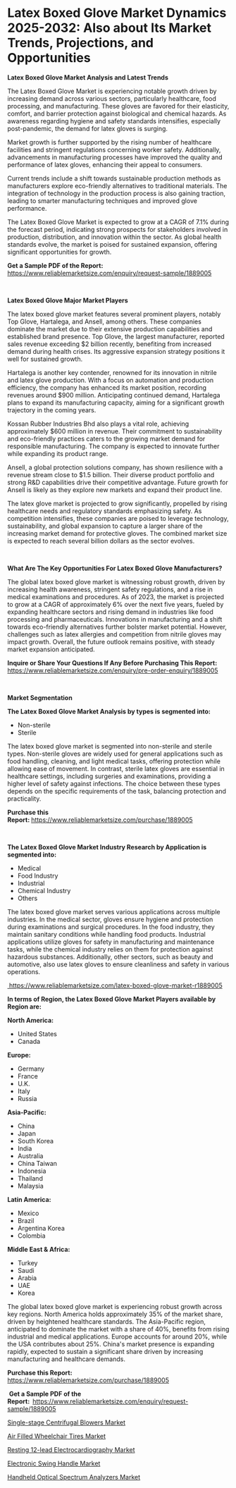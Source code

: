 <p><h1>Latex Boxed Glove Market Dynamics 2025-2032: Also about Its Market Trends, Projections, and Opportunities</h1></p><p><strong>Latex Boxed Glove Market Analysis and Latest Trends</strong></p>
<p><p>The Latex Boxed Glove Market is experiencing notable growth driven by increasing demand across various sectors, particularly healthcare, food processing, and manufacturing. These gloves are favored for their elasticity, comfort, and barrier protection against biological and chemical hazards. As awareness regarding hygiene and safety standards intensifies, especially post-pandemic, the demand for latex gloves is surging.</p><p>Market growth is further supported by the rising number of healthcare facilities and stringent regulations concerning worker safety. Additionally, advancements in manufacturing processes have improved the quality and performance of latex gloves, enhancing their appeal to consumers.</p><p>Current trends include a shift towards sustainable production methods as manufacturers explore eco-friendly alternatives to traditional materials. The integration of technology in the production process is also gaining traction, leading to smarter manufacturing techniques and improved glove performance. </p><p>The Latex Boxed Glove Market is expected to grow at a CAGR of 7.1% during the forecast period, indicating strong prospects for stakeholders involved in production, distribution, and innovation within the sector. As global health standards evolve, the market is poised for sustained expansion, offering significant opportunities for growth.</p></p>
<p><strong>Get a Sample PDF of the Report:&nbsp;</strong> <a href="https://www.reliablemarketsize.com/enquiry/request-sample/1889005?utm_campaign=2176&utm_medium=2&utm_source=Github&utm_content=ia&utm_term=28032025&utm_id=latex-boxed-glove">https://www.reliablemarketsize.com/enquiry/request-sample/1889005</a></p>
<p>&nbsp;</p>
<p><strong>Latex Boxed Glove Major Market Players</strong></p>
<p><p>The latex boxed glove market features several prominent players, notably Top Glove, Hartalega, and Ansell, among others. These companies dominate the market due to their extensive production capabilities and established brand presence. Top Glove, the largest manufacturer, reported sales revenue exceeding $2 billion recently, benefiting from increased demand during health crises. Its aggressive expansion strategy positions it well for sustained growth.</p><p>Hartalega is another key contender, renowned for its innovation in nitrile and latex glove production. With a focus on automation and production efficiency, the company has enhanced its market position, recording revenues around $900 million. Anticipating continued demand, Hartalega plans to expand its manufacturing capacity, aiming for a significant growth trajectory in the coming years.</p><p>Kossan Rubber Industries Bhd also plays a vital role, achieving approximately $600 million in revenue. Their commitment to sustainability and eco-friendly practices caters to the growing market demand for responsible manufacturing. The company is expected to innovate further while expanding its product range.</p><p>Ansell, a global protection solutions company, has shown resilience with a revenue stream close to $1.5 billion. Their diverse product portfolio and strong R&D capabilities drive their competitive advantage. Future growth for Ansell is likely as they explore new markets and expand their product line.</p><p>The latex glove market is projected to grow significantly, propelled by rising healthcare needs and regulatory standards emphasizing safety. As competition intensifies, these companies are poised to leverage technology, sustainability, and global expansion to capture a larger share of the increasing market demand for protective gloves. The combined market size is expected to reach several billion dollars as the sector evolves.</p></p>
<p>&nbsp;</p>
<p><strong>What Are The Key Opportunities For Latex Boxed Glove Manufacturers?</strong></p>
<p><p>The global latex boxed glove market is witnessing robust growth, driven by increasing health awareness, stringent safety regulations, and a rise in medical examinations and procedures. As of 2023, the market is projected to grow at a CAGR of approximately 6% over the next five years, fueled by expanding healthcare sectors and rising demand in industries like food processing and pharmaceuticals. Innovations in manufacturing and a shift towards eco-friendly alternatives further bolster market potential. However, challenges such as latex allergies and competition from nitrile gloves may impact growth. Overall, the future outlook remains positive, with steady market expansion anticipated.</p></p>
<p><strong>Inquire or Share Your Questions If Any Before Purchasing This Report:</strong> <a href="https://www.reliablemarketsize.com/enquiry/pre-order-enquiry/1889005?utm_campaign=2176&utm_medium=2&utm_source=Github&utm_content=ia&utm_term=28032025&utm_id=latex-boxed-glove">https://www.reliablemarketsize.com/enquiry/pre-order-enquiry/1889005</a></p>
<p>&nbsp;</p>
<p><strong>Market Segmentation</strong></p>
<p><strong>The Latex Boxed Glove Market Analysis by types is segmented into:</strong></p>
<p><ul><li>Non-sterile</li><li>Sterile</li></ul></p>
<p><p>The latex boxed glove market is segmented into non-sterile and sterile types. Non-sterile gloves are widely used for general applications such as food handling, cleaning, and light medical tasks, offering protection while allowing ease of movement. In contrast, sterile latex gloves are essential in healthcare settings, including surgeries and examinations, providing a higher level of safety against infections. The choice between these types depends on the specific requirements of the task, balancing protection and practicality.</p></p>
<p><strong>Purchase this Report:&nbsp;</strong><a href="https://www.reliablemarketsize.com/purchase/1889005?utm_campaign=2176&utm_medium=2&utm_source=Github&utm_content=ia&utm_term=28032025&utm_id=latex-boxed-glove">https://www.reliablemarketsize.com/purchase/1889005</a></p>
<p>&nbsp;</p>
<p><strong>The Latex Boxed Glove Market Industry Research by Application is segmented into:</strong></p>
<p><ul><li>Medical</li><li>Food Industry</li><li>Industrial</li><li>Chemical Industry</li><li>Others</li></ul></p>
<p><p>The latex boxed glove market serves various applications across multiple industries. In the medical sector, gloves ensure hygiene and protection during examinations and surgical procedures. In the food industry, they maintain sanitary conditions while handling food products. Industrial applications utilize gloves for safety in manufacturing and maintenance tasks, while the chemical industry relies on them for protection against hazardous substances. Additionally, other sectors, such as beauty and automotive, also use latex gloves to ensure cleanliness and safety in various operations.</p></p>
<p><a href="https://www.reliablemarketsize.com/latex-boxed-glove-market-r1889005?utm_campaign=2176&utm_medium=2&utm_source=Github&utm_content=ia&utm_term=28032025&utm_id=latex-boxed-glove">&nbsp;https://www.reliablemarketsize.com/latex-boxed-glove-market-r1889005</a></p>
<p><strong>In terms of Region, the Latex Boxed Glove Market Players available by Region are:</strong></p>
<p>
    <p> <strong> North America: </strong>
        <ul>
            <li>United States</li>
            <li>Canada</li>
        </ul>
        </p> 
    <p> <strong> Europe: </strong>
        <ul>
            <li>Germany</li>
            <li>France</li>
            <li>U.K.</li>
            <li>Italy</li>
            <li>Russia</li>
        </ul>
        </p> 
    <p> <strong> Asia-Pacific: </strong>
        <ul>
            <li>China</li>
            <li>Japan</li>
            <li>South Korea</li>
            <li>India</li>
            <li>Australia</li>
            <li>China Taiwan</li>
            <li>Indonesia</li>
            <li>Thailand</li>
            <li>Malaysia</li>
        </ul>
        </p> 
    <p> <strong> Latin America: </strong>
        <ul>
            <li>Mexico</li>
            <li>Brazil</li>
            <li>Argentina Korea</li>
            <li>Colombia</li>
        </ul>
        </p> 
    <p> <strong> Middle East & Africa: </strong>
        <ul>
            <li>Turkey</li>
            <li>Saudi</li>
            <li>Arabia</li>
            <li>UAE</li>
            <li>Korea</li>
        </ul>
    </p>
    </p>
<p><p>The global latex boxed glove market is experiencing robust growth across key regions. North America holds approximately 35% of the market share, driven by heightened healthcare standards. The Asia-Pacific region, anticipated to dominate the market with a share of 40%, benefits from rising industrial and medical applications. Europe accounts for around 20%, while the USA contributes about 25%. China's market presence is expanding rapidly, expected to sustain a significant share driven by increasing manufacturing and healthcare demands.</p></p>
<p><strong>Purchase this Report: </strong><a href="https://www.reliablemarketsize.com/purchase/1889005?utm_campaign=2176&utm_medium=2&utm_source=Github&utm_content=ia&utm_term=28032025&utm_id=latex-boxed-glove">https://www.reliablemarketsize.com/purchase/1889005</a></p>
<p>&nbsp;<strong>Get a Sample PDF of the Report:&nbsp;&nbsp;</strong><a href="https://www.reliablemarketsize.com/enquiry/request-sample/1889005?utm_campaign=2176&utm_medium=2&utm_source=Github&utm_content=ia&utm_term=28032025&utm_id=latex-boxed-glove">https://www.reliablemarketsize.com/enquiry/request-sample/1889005</a></p>
<p><strong></strong></p>
<p><p><a href="https://github.com/phillpfantis/Market-Research-Report-List-1/blob/main/single-stage-centrifugal-blowers-market.md?utm_campaign=2176&utm_medium=2&utm_source=Github&utm_content=ia&utm_term=28032025&utm_id=latex-boxed-glove">Single-stage Centrifugal Blowers Market</a></p><p><a href="https://github.com/asoauoldag3n/Market-Research-Report-List-1/blob/main/air-filled-wheelchair-tires-market.md?utm_campaign=2176&utm_medium=2&utm_source=Github&utm_content=ia&utm_term=28032025&utm_id=latex-boxed-glove">Air Filled Wheelchair Tires Market</a></p><p><a href="https://github.com/careymartta6/Market-Research-Report-List-1/blob/main/resting-12-lead-electrocardiography-market.md?utm_campaign=2176&utm_medium=2&utm_source=Github&utm_content=ia&utm_term=28032025&utm_id=latex-boxed-glove">Resting 12-lead Electrocardiography Market</a></p><p><a href="https://github.com/casalalimo40/Market-Research-Report-List-1/blob/main/electronic-swing-handle-market.md?utm_campaign=2176&utm_medium=2&utm_source=Github&utm_content=ia&utm_term=28032025&utm_id=latex-boxed-glove">Electronic Swing Handle Market</a></p><p><a href="https://github.com/stuwinawisa/Market-Research-Report-List-1/blob/main/handheld-optical-spectrum-analyzers-market.md?utm_campaign=2176&utm_medium=2&utm_source=Github&utm_content=ia&utm_term=28032025&utm_id=latex-boxed-glove">Handheld Optical Spectrum Analyzers Market</a></p></p>
